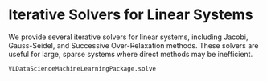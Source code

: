 # Iterative Solvers for Linear Systems
We provide several iterative solvers for linear systems, including Jacobi, Gauss-Seidel, and Successive Over-Relaxation methods. These solvers are useful for large, sparse systems where direct methods may be inefficient.

```@docs
VLDataScienceMachineLearningPackage.solve
```
